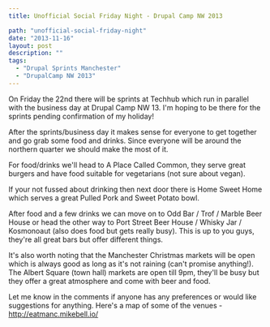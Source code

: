 ```yaml
---
title: Unofficial Social Friday Night - Drupal Camp NW 2013

path: "unofficial-social-friday-night"
date: "2013-11-16"
layout: post
description: ""
tags:
  - "Drupal Sprints Manchester"
  - "DrupalCamp NW 2013"
---
```

On Friday the 22nd there will be sprints at Techhub which run in parallel with the business day at Drupal Camp NW 13. I'm hoping to be there for the sprints pending confirmation of my holiday!

After the sprints/business day it makes sense for everyone to get together and go grab some food and drinks. Since everyone will be around the northern quarter we should make the most of it.

For food/drinks we'll head to A Place Called Common, they serve great burgers and have food suitable for vegetarians (not sure about vegan).

If your not fussed about drinking then next door there is Home Sweet Home which serves a great Pulled Pork and Sweet Potato bowl.

After food and a few drinks we can move on to Odd Bar / Trof / Marble Beer House or head the other way to Port Street Beer House / Whisky Jar / Kosmonoaut (also does food but gets really busy). This is up to you guys, they're all great bars but offer different things.

It's also worth noting that the Manchester Christmas markets will be open which is always good as long as it's not raining (can't promise anything!). The Albert Square (town hall) markets are open till 9pm, they'll be busy but they offer a great atmosphere and come with beer and food.

Let me know in the comments if anyone has any preferences or would like suggestions for anything. Here's a map of some of the venues - http://eatmanc.mikebell.io/

